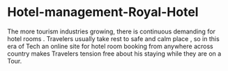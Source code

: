 # Hotel-management-Royal-Hotel
The more tourism industries growing, there is continuous demanding for hotel rooms . Travelers usually take rest to safe and calm place , so in this era of Tech an online site for hotel room booking from anywhere across country makes Travelers tension free about his staying while they are on a Tour.
